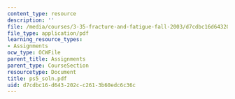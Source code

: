 ```yaml
---
content_type: resource
description: ''
file: /media/courses/3-35-fracture-and-fatigue-fall-2003/d7cdbc16d643202cc2613b60edc6c36c_ps5_soln.pdf
file_type: application/pdf
learning_resource_types:
- Assignments
ocw_type: OCWFile
parent_title: Assignments
parent_type: CourseSection
resourcetype: Document
title: ps5_soln.pdf
uid: d7cdbc16-d643-202c-c261-3b60edc6c36c
---
```

